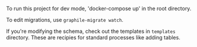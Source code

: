 To run this project for dev mode, 'docker-compose up' in the root directory. 

To edit migrations, use `graphile-migrate watch`.

If you're modifying the schema, check out the templates in `templates` directory. These are recipies for standard processes like adding tables.